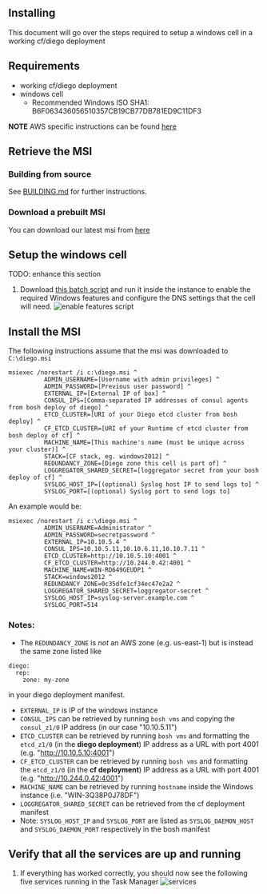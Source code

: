 ## Installing

This document will go over the steps required to setup a windows cell
in a working cf/diego deployment

## Requirements

- working cf/diego deployment
- windows cell
  - Recommended Windows ISO SHA1: B6F063436056510357CB19CB77DB781ED9C11DF3

**NOTE** AWS specific instructions can be found [here](AWS.md)

## Retrieve the MSI

### Building from source

See [BUILDING.md](BUILDING.md) for further instructions.

### Download a prebuilt MSI

You can download our latest msi from
[here](https://github.com/pivotal-cf/diego-windows-msi/releases/latest)

## Setup the windows cell

TODO: enhance this section

1. Download
[this batch script](https://raw.githubusercontent.com/cloudfoundry-incubator/diego-windows-msi/master/scripts/setup.bat)
and run it inside the instance to enable the required Windows features
and configure the DNS settings that the cell will need.
![enable features script](https://github.com/cloudfoundry-incubator/diego-windows-msi/blob/master/README_images/enable_features.png)


## Install the MSI

The following instructions assume that the msi was downloaded to `C:\diego.msi`

```
msiexec /norestart /i c:\diego.msi ^
          ADMIN_USERNAME=[Username with admin privileges] ^
          ADMIN_PASSWORD=[Previous user password] ^
          EXTERNAL_IP=[External IP of box] ^
          CONSUL_IPS=[Comma-separated IP addresses of consul agents from bosh deploy of diego] ^
          ETCD_CLUSTER=[URI of your Diego etcd cluster from bosh deploy] ^
          CF_ETCD_CLUSTER=[URI of your Runtime cf etcd cluster from bosh deploy of cf] ^
          MACHINE_NAME=[This machine's name (must be unique across your cluster)] ^
          STACK=[CF stack, eg. windows2012] ^
          REDUNDANCY_ZONE=[Diego zone this cell is part of] ^
          LOGGREGATOR_SHARED_SECRET=[loggregator secret from your bosh deploy of cf] ^
          SYSLOG_HOST_IP=[(optional) Syslog host IP to send logs to] ^
          SYSLOG_PORT=[(optional) Syslog port to send logs to]
```

An example would be:

```
msiexec /norestart /i c:\diego.msi ^
          ADMIN_USERNAME=Administrator ^
          ADMIN_PASSWORD=secretpassword ^
          EXTERNAL_IP=10.10.5.4 ^
          CONSUL_IPS=10.10.5.11,10.10.6.11,10.10.7.11 ^
          ETCD_CLUSTER=http://10.10.5.10:4001 ^
          CF_ETCD_CLUSTER=http://10.244.0.42:4001 ^
          MACHINE_NAME=WIN-RD649GEUDP1 ^
          STACK=windows2012 ^
          REDUNDANCY_ZONE=0c35dfe1cf34ec47e2a2 ^
          LOGGREGATOR_SHARED_SECRET=loggregator-secret ^
          SYSLOG_HOST_IP=syslog-server.example.com ^
          SYSLOG_PORT=514
```

### Notes:
- The `REDUNDANCY_ZONE` is *not* an AWS zone (e.g. us-east-1) but is
  instead the same zone listed like
```
diego:
  rep:
    zone: my-zone
```
in your diego deployment manifest.
- `EXTERNAL_IP` is IP of the windows instance
- `CONSUL_IPS` can be retrieved by running `bosh vms` and copying
  the `consul_z1/0` IP address (in our case "10.10.5.11")
- `ETCD_CLUSTER` can be retrieved by running `bosh vms` and
  formatting the `etcd_z1/0` (in the **diego deployment**) IP address as a
  URL with port 4001 (e.g. "http://10.10.5.10:4001")
- `CF_ETCD_CLUSTER` can be retrieved by running `bosh vms` and
  formatting the `etcd_z1/0` (in the **cf deployment**) IP address as a
  URL with port 4001 (e.g. "http://10.244.0.42:4001")
- `MACHINE_NAME` can be retrieved by running `hostname` inside the
  Windows instance (i.e. "WIN-3Q38P0J78DF")
- `LOGGREGATOR_SHARED_SECRET` can be retrieved from the cf deployment manifest
- Note: `SYSLOG_HOST_IP` and `SYSLOG_PORT` are listed as
  `SYSLOG_DAEMON_HOST` and `SYSLOG_DAEMON_PORT` respectively in the
  bosh manifest

## Verify that all the services are up and running

1. If everything has worked correctly, you should now see the
   following five services running in the Task Manager
![services](https://github.com/cloudfoundry-incubator/diego-windows-msi/blob/master/README_images/services.png)
